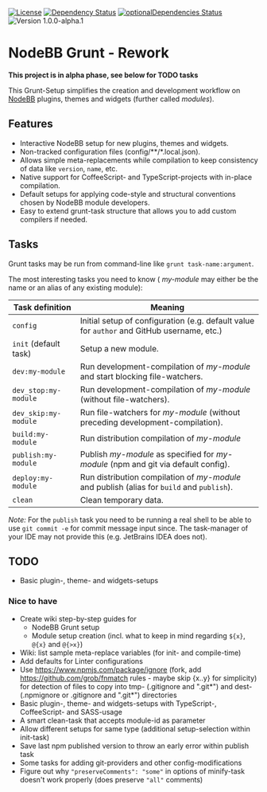 [![License](https://img.shields.io/badge/license-MIT-blue.svg?style=flat)](LICENSE)
[![Dependency Status](https://david-dm.org/frissdiegurke/nodebb-grunt-development/rework.svg)](https://david-dm.org/frissdiegurke/nodebb-grunt-development/rework)
[![optionalDependencies Status](https://david-dm.org/frissdiegurke/nodebb-grunt-development/rework/optional-status.svg)](https://david-dm.org/frissdiegurke/nodebb-grunt-development/rework#info=optionalDependencies)
![Version 1.0.0-alpha.1](https://img.shields.io/badge/version-1.0.0--alpha.1-lightgrey.svg)

# NodeBB Grunt - Rework

**This project is in alpha phase, see below for TODO tasks**

This Grunt-Setup simplifies the creation and development workflow on [NodeBB](https://nodebb.org/) plugins, themes and widgets (further called *modules*).

## Features

 + Interactive NodeBB setup for new plugins, themes and widgets.
 + Non-tracked configuration files (config/\*\*/\*.local.json).
 + Allows simple meta-replacements while compilation to keep consistency of data like `version`, `name`, etc.
 + Native support for CoffeeScript- and TypeScript-projects with in-place compilation.
 + Default setups for applying code-style and structural conventions chosen by NodeBB module developers.
 + Easy to extend grunt-task structure that allows you to add custom compilers if needed.

## Tasks

Grunt tasks may be run from command-line like `grunt task-name:argument`.

The most interesting tasks you need to know ( *my-module* may either be the name or an alias of any existing module):

|Task definition|Meaning|
|---|---|
|`config`|Initial setup of configuration (e.g. default value for `author` and GitHub username, etc.)|
|`init` (default task)|Setup a new module.|
|`dev:my-module`|Run development-compilation of *my-module* and start blocking file-watchers.|
|`dev_stop:my-module`|Run development-compilation of *my-module* (without file-watchers).|
|`dev_skip:my-module`|Run file-watchers for *my-module* (without preceding development-compilation).|
|`build:my-module`|Run distribution compilation of *my-module*|
|`publish:my-module`|Publish *my-module* as specified for *my-module* (npm and git via default config).|
|`deploy:my-module`|Run distribution compilation of *my-module* and publish (alias for `build` and `publish`).|
|`clean`|Clean temporary data.|

*Note:* For the `publish` task you need to be running a real shell to be able to use `git commit -e` for commit message input since. The task-manager of your IDE may not provide this (e.g. JetBrains IDEA does not).

## TODO

 + Basic plugin-, theme- and widgets-setups

### Nice to have

 + Create wiki step-by-step guides for
    * NodeBB Grunt setup
    * Module setup creation (incl. what to keep in mind regarding `${x}`, `@{x}` and `@{>x}`)
 + Wiki: list sample meta-replace variables (for init- and compile-time)
 + Add defaults for Linter configurations
 + Use https://www.npmjs.com/package/ignore (fork, add https://github.com/grob/fnmatch rules - maybe skip {x..y} for simplicity) for detection of files to copy into tmp- (.gitignore and ".git*") and dest- (.npmignore or .gitignore and ".git*") directories
 + Basic plugin-, theme- and widgets-setups with TypeScript-, CoffeeScript- and SASS-usage
 + A smart clean-task that accepts module-id as parameter
 + Allow different setups for same type (additional setup-selection within init-task)
 + Save last npm published version to throw an early error within publish task
 + Some tasks for adding git-providers and other config-modifications
 + Figure out why `"preserveComments": "some"` in options of minify-task doesn't work properly (does preserve `"all"` comments)
